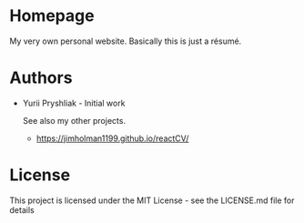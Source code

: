 # Homepage
My very own personal website. Basically this is just a résumé.

# Authors
- Yurii Pryshliak - Initial work 

  See also my other projects.
  * https://jimholman1199.github.io/reactCV/

# License
This project is licensed under the MIT License - see the LICENSE.md file for details
